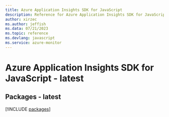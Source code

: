 ```yaml
---
title: Azure Application Insights SDK for JavaScript
description: Reference for Azure Application Insights SDK for JavaScript
author: xirzec
ms.author: jeffish
ms.data: 07/21/2023
ms.topic: reference
ms.devlang: javascript
ms.service: azure-monitor
---
```

# Azure Application Insights SDK for JavaScript - latest
## Packages - latest
[!INCLUDE [packages](application-insights-index.md)]